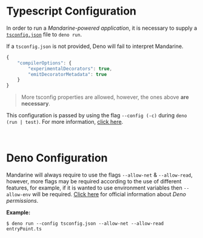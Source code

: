 # Typescript Configuration
In order to run a _Mandarine-powered application_, it is necessary to supply a [`tsconfig.json`](https://www.typescriptlang.org/docs/handbook/tsconfig-json.html) file to `deno run`.

If a `tsconfig.json` is not provided, Deno will fail to interpret Mandarine.

```javascript
{
    "compilerOptions": {
        "experimentalDecorators": true,
        "emitDecoratorMetadata": true
    }
}
```

> More tsconfig properties are allowed, however, the ones above **are necessary**.

This configuration is passed by using the flag `--config (-c)` during `deno (run | test)`. For more information, [click here](https://deno.land/manual/getting_started/typescript#custom-typescript-compiler-options). 

&nbsp;

# Deno Configuration
Mandarine will always require to use the flags `--allow-net` & `--allow-read`, however, more flags may be required according to the use of different features, for example, if it is wanted to use environment variables then `--allow-env` will be required. [Click here](https://deno.land/manual/getting_started/permissions) for official information about _Deno permissions_.

**Example:**
```shell script
$ deno run --config tsconfig.json --allow-net --allow-read entryPoint.ts
```


